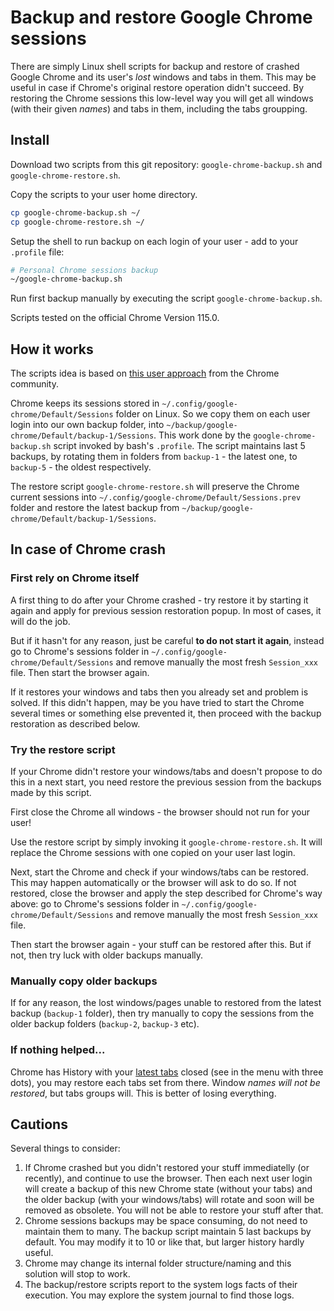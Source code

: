 # Backup and restore Google Chrome sessions

There are simply Linux shell scripts for backup and restore of crashed Google Chrome and its user's _lost_ windows and tabs in them. This may be useful in case if Chrome's original restore operation didn't succeed. By restoring the Chrome sessions this low-level way you will get all windows (with their given _names_) and tabs in them, including the tabs groupping.

## Install

Download two scripts from this git repository: `google-chrome-backup.sh` and `google-chrome-restore.sh`.

Copy the scripts to your user home directory.
```bash
cp google-chrome-backup.sh ~/
cp google-chrome-restore.sh ~/

```

Setup the shell to run backup on each login of your user - add to your `.profile` file:
```bash
# Personal Chrome sessions backup
~/google-chrome-backup.sh

``` 

Run first backup manually by executing the script `google-chrome-backup.sh`.

Scripts tested on the official Chrome Version 115.0.

## How it works

The scripts idea is based on [this user approach](https://support.google.com/chrome/thread/81479649?hl=en&msgid=98191223) from the Chrome community.

Chrome keeps its sessions stored in `~/.config/google-chrome/Default/Sessions` folder on Linux. So we copy them on each user login into our own backup folder, into  `~/backup/google-chrome/Default/backup-1/Sessions`. This work done by the `google-chrome-backup.sh` script invoked by bash's `.profile`. The script maintains last 5 backups, by rotating them in folders from `backup-1` - the latest one, to `backup-5` - the oldest respectively.

The restore script `google-chrome-restore.sh` will preserve the Chrome current sessions into `~/.config/google-chrome/Default/Sessions.prev` folder and restore the latest backup from `~/backup/google-chrome/Default/backup-1/Sessions`.

## In case of Chrome crash

### First rely on Chrome itself

A first thing to do after your Chrome crashed - try restore it by starting it again and apply for previous session restoration popup. In most of cases, it will do the job.

But if it hasn't for any reason, just be careful __to do not start it again__, instead go to Chrome's sessions folder in `~/.config/google-chrome/Default/Sessions` and remove manually the most fresh `Session_xxx` file. Then start the browser again. 

If it restores your windows and tabs then you already set and problem is solved. If this didn't happen, may be you have tried to start the Chrome several times or something else prevented it, then proceed with the backup restoration as described below.

### Try the restore script

If your Chrome didn't restore your windows/tabs and doesn't propose to do this in a next start, you need restore the previous session from the backups made by this script. 

First close the Chrome all windows - the browser should not run for your user!

Use the restore script by simply invoking it `google-chrome-restore.sh`. It will replace the Chrome sessions with one copied on your user last login. 

Next, start the Chrome and check if your windows/tabs can be restored. This may happen automatically or the browser will ask to do so. If not restored, close the browser and apply the step described for Chrome's way above: go to Chrome's sessions folder in `~/.config/google-chrome/Default/Sessions` and remove manually the most fresh `Session_xxx` file. 

Then start the browser again - your stuff can be restored after this. But if not, then try luck with older backups manually.

### Manually copy older backups
 
If for any reason, the lost windows/pages unable to restored from the latest backup (`backup-1` folder), then try manually to copy the sessions from the older backup folders (`backup-2`, `backup-3` etc).

### If nothing helped...

Chrome has History with your [latest tabs](https://blog.google/products/chrome/restore-browser-tabs/) closed (see in the menu with three dots), you may restore each tabs set from there. Window _names will not be restored_, but tabs groups will. This is better of losing everything.

## Cautions

Several things to consider:

1. If Chrome crashed but you didn't restored your stuff immediatelly (or recently), and continue to use the browser. Then each next user login will create a backup of this new Chrome state (without your tabs) and the older backup (with your windows/tabs) will rotate and soon will be removed as obsolete. You will not be able to restore your stuff after that.
2. Chrome sessions backups may be space consuming, do not need to maintain them to many. The backup script maintain 5 last backups by default. You may modify it to 10 or like that, but larger history hardly useful.
3. Chrome may change its internal folder structure/naming and this solution will stop to work.
4. The backup/restore scripts report to the system logs facts of their execution. You may explore the system journal to find those logs. 

